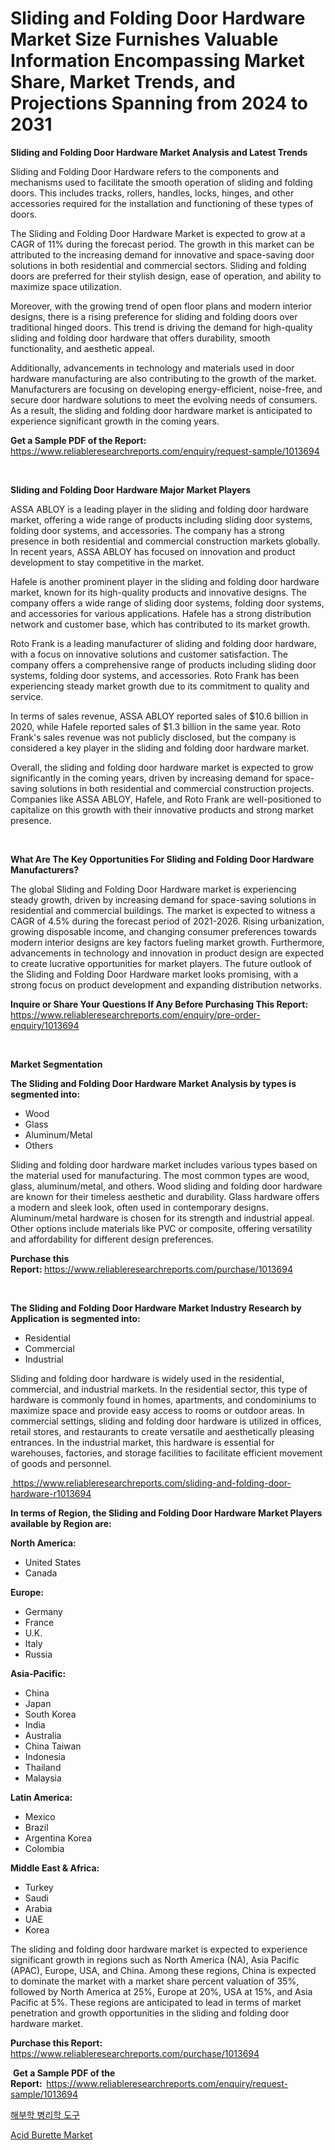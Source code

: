 <p><h1>Sliding and Folding Door Hardware Market Size Furnishes Valuable Information Encompassing Market Share, Market Trends, and Projections Spanning from 2024 to 2031</h1></p><p><strong>Sliding and Folding Door Hardware Market Analysis and Latest Trends</strong></p>
<p><p>Sliding and Folding Door Hardware refers to the components and mechanisms used to facilitate the smooth operation of sliding and folding doors. This includes tracks, rollers, handles, locks, hinges, and other accessories required for the installation and functioning of these types of doors.</p><p>The Sliding and Folding Door Hardware Market is expected to grow at a CAGR of 11% during the forecast period. The growth in this market can be attributed to the increasing demand for innovative and space-saving door solutions in both residential and commercial sectors. Sliding and folding doors are preferred for their stylish design, ease of operation, and ability to maximize space utilization.</p><p>Moreover, with the growing trend of open floor plans and modern interior designs, there is a rising preference for sliding and folding doors over traditional hinged doors. This trend is driving the demand for high-quality sliding and folding door hardware that offers durability, smooth functionality, and aesthetic appeal.</p><p>Additionally, advancements in technology and materials used in door hardware manufacturing are also contributing to the growth of the market. Manufacturers are focusing on developing energy-efficient, noise-free, and secure door hardware solutions to meet the evolving needs of consumers. As a result, the sliding and folding door hardware market is anticipated to experience significant growth in the coming years.</p></p>
<p><strong>Get a Sample PDF of the Report:&nbsp;</strong> <a href="https://www.reliableresearchreports.com/enquiry/request-sample/1013694">https://www.reliableresearchreports.com/enquiry/request-sample/1013694</a></p>
<p>&nbsp;</p>
<p><strong>Sliding and Folding Door Hardware Major Market Players</strong></p>
<p><p>ASSA ABLOY is a leading player in the sliding and folding door hardware market, offering a wide range of products including sliding door systems, folding door systems, and accessories. The company has a strong presence in both residential and commercial construction markets globally. In recent years, ASSA ABLOY has focused on innovation and product development to stay competitive in the market.</p><p>Hafele is another prominent player in the sliding and folding door hardware market, known for its high-quality products and innovative designs. The company offers a wide range of sliding door systems, folding door systems, and accessories for various applications. Hafele has a strong distribution network and customer base, which has contributed to its market growth.</p><p>Roto Frank is a leading manufacturer of sliding and folding door hardware, with a focus on innovative solutions and customer satisfaction. The company offers a comprehensive range of products including sliding door systems, folding door systems, and accessories. Roto Frank has been experiencing steady market growth due to its commitment to quality and service.</p><p>In terms of sales revenue, ASSA ABLOY reported sales of $10.6 billion in 2020, while Hafele reported sales of $1.3 billion in the same year. Roto Frank's sales revenue was not publicly disclosed, but the company is considered a key player in the sliding and folding door hardware market.</p><p>Overall, the sliding and folding door hardware market is expected to grow significantly in the coming years, driven by increasing demand for space-saving solutions in both residential and commercial construction projects. Companies like ASSA ABLOY, Hafele, and Roto Frank are well-positioned to capitalize on this growth with their innovative products and strong market presence.</p></p>
<p>&nbsp;</p>
<p><strong>What Are The Key Opportunities For Sliding and Folding Door Hardware Manufacturers?</strong></p>
<p><p>The global Sliding and Folding Door Hardware market is experiencing steady growth, driven by increasing demand for space-saving solutions in residential and commercial buildings. The market is expected to witness a CAGR of 4.5% during the forecast period of 2021-2026. Rising urbanization, growing disposable income, and changing consumer preferences towards modern interior designs are key factors fueling market growth. Furthermore, advancements in technology and innovation in product design are expected to create lucrative opportunities for market players. The future outlook of the Sliding and Folding Door Hardware market looks promising, with a strong focus on product development and expanding distribution networks.</p></p>
<p><strong>Inquire or Share Your Questions If Any Before Purchasing This Report:</strong> <a href="https://www.reliableresearchreports.com/enquiry/pre-order-enquiry/1013694">https://www.reliableresearchreports.com/enquiry/pre-order-enquiry/1013694</a></p>
<p>&nbsp;</p>
<p><strong>Market Segmentation</strong></p>
<p><strong>The Sliding and Folding Door Hardware Market Analysis by types is segmented into:</strong></p>
<p><ul><li>Wood</li><li>Glass</li><li>Aluminum/Metal</li><li>Others</li></ul></p>
<p><p>Sliding and folding door hardware market includes various types based on the material used for manufacturing. The most common types are wood, glass, aluminum/metal, and others. Wood sliding and folding door hardware are known for their timeless aesthetic and durability. Glass hardware offers a modern and sleek look, often used in contemporary designs. Aluminum/metal hardware is chosen for its strength and industrial appeal. Other options include materials like PVC or composite, offering versatility and affordability for different design preferences.</p></p>
<p><strong>Purchase this Report:&nbsp;</strong><a href="https://www.reliableresearchreports.com/purchase/1013694">https://www.reliableresearchreports.com/purchase/1013694</a></p>
<p>&nbsp;</p>
<p><strong>The Sliding and Folding Door Hardware Market Industry Research by Application is segmented into:</strong></p>
<p><ul><li>Residential</li><li>Commercial</li><li>Industrial</li></ul></p>
<p><p>Sliding and folding door hardware is widely used in the residential, commercial, and industrial markets. In the residential sector, this type of hardware is commonly found in homes, apartments, and condominiums to maximize space and provide easy access to rooms or outdoor areas. In commercial settings, sliding and folding door hardware is utilized in offices, retail stores, and restaurants to create versatile and aesthetically pleasing entrances. In the industrial market, this hardware is essential for warehouses, factories, and storage facilities to facilitate efficient movement of goods and personnel.</p></p>
<p><a href="https://www.reliableresearchreports.com/sliding-and-folding-door-hardware-r1013694">&nbsp;https://www.reliableresearchreports.com/sliding-and-folding-door-hardware-r1013694</a></p>
<p><strong>In terms of Region, the Sliding and Folding Door Hardware Market Players available by Region are:</strong></p>
<p>
    <p> <strong> North America: </strong>
        <ul>
            <li>United States</li>
            <li>Canada</li>
        </ul>
        </p> 
    <p> <strong> Europe: </strong>
        <ul>
            <li>Germany</li>
            <li>France</li>
            <li>U.K.</li>
            <li>Italy</li>
            <li>Russia</li>
        </ul>
        </p> 
    <p> <strong> Asia-Pacific: </strong>
        <ul>
            <li>China</li>
            <li>Japan</li>
            <li>South Korea</li>
            <li>India</li>
            <li>Australia</li>
            <li>China Taiwan</li>
            <li>Indonesia</li>
            <li>Thailand</li>
            <li>Malaysia</li>
        </ul>
        </p> 
    <p> <strong> Latin America: </strong>
        <ul>
            <li>Mexico</li>
            <li>Brazil</li>
            <li>Argentina Korea</li>
            <li>Colombia</li>
        </ul>
        </p> 
    <p> <strong> Middle East & Africa: </strong>
        <ul>
            <li>Turkey</li>
            <li>Saudi</li>
            <li>Arabia</li>
            <li>UAE</li>
            <li>Korea</li>
        </ul>
    </p>
    </p>
<p><p>The sliding and folding door hardware market is expected to experience significant growth in regions such as North America (NA), Asia Pacific (APAC), Europe, USA, and China. Among these regions, China is expected to dominate the market with a market share percent valuation of 35%, followed by North America at 25%, Europe at 20%, USA at 15%, and Asia Pacific at 5%. These regions are anticipated to lead in terms of market penetration and growth opportunities in the sliding and folding door hardware market.</p></p>
<p><strong>Purchase this Report: </strong><a href="https://www.reliableresearchreports.com/purchase/1013694">https://www.reliableresearchreports.com/purchase/1013694</a></p>
<p>&nbsp;<strong>Get a Sample PDF of the Report:&nbsp;&nbsp;</strong><a href="https://www.reliableresearchreports.com/enquiry/request-sample/1013694">https://www.reliableresearchreports.com/enquiry/request-sample/1013694</a></p>
<p><strong></strong></p>
<p><p><a href="https://github.com/Nicolasrown5/Market-Research-Report-List-1/blob/main/7283676149412.md">해부학 병리학 도구</a></p><p><a href="https://github.com/lorenzaSchmeler/Market-Research-Report-List-1/blob/main/acid-burette-market.md">Acid Burette Market</a></p></p>